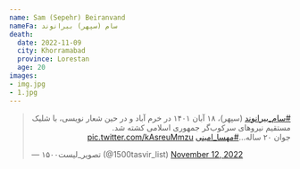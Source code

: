 ```yaml
---
name: Sam (Sepehr) Beiranvand
nameFa: سام (سپهر) بیرانوند
death:
  date: 2022-11-09
  city: Khorramabad
  province: Lorestan
  age: 20
images:
- img.jpg
- 1.jpg
---
```


<blockquote class="twitter-tweet"><p lang="fa" dir="rtl"><a href="https://twitter.com/hashtag/%D8%B3%D8%A7%D9%85_%D8%A8%DB%8C%D8%B1%D8%A7%D9%86%D9%88%D9%86%D8%AF?src=hash&amp;ref_src=twsrc%5Etfw">#سام_بیرانوند</a> (سپهر)، ۱۸ آبان ۱۴۰۱ در خرم آباد و در حین شعار نویسی، با شلیک مستقیم نیروهای سرکوب‌گر جمهوری اسلامی کشته شد.<br>جوان ۲۰ ساله…<a href="https://twitter.com/hashtag/%D9%85%D9%87%D8%B3%D8%A7_%D8%A7%D9%85%DB%8C%D9%86%DB%8C?src=hash&amp;ref_src=twsrc%5Etfw">#مهسا_امینی</a> <a href="https://t.co/kAsreuMmzu">pic.twitter.com/kAsreuMmzu</a></p>&mdash; ۱۵۰۰تصویر_لیست (@1500tasvir_list) <a href="https://twitter.com/1500tasvir_list/status/1591416726868168709?ref_src=twsrc%5Etfw">November 12, 2022</a></blockquote> <script async src="https://platform.twitter.com/widgets.js" charset="utf-8"></script>